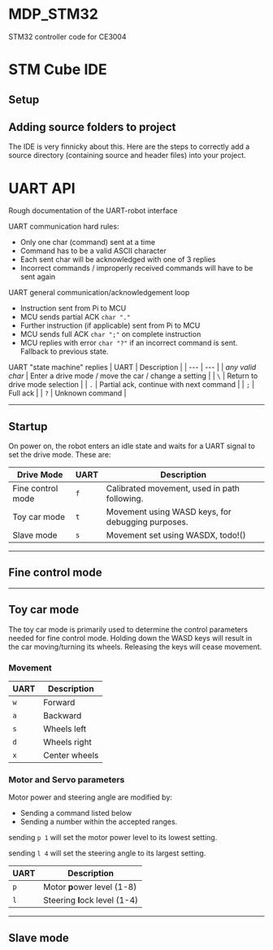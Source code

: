 # MDP_STM32
STM32 controller code for CE3004

# STM Cube IDE

## Setup

## Adding source folders to project
The IDE is very finnicky about this.
Here are the steps to correctly add a source directory
(containing source and header files)
into your project.




# UART API
Rough documentation of the UART-robot interface

UART communication hard rules:
- Only one char (command) sent at a time
- Command has to be a valid ASCII character
- Each sent char will be acknowledged with one of 3 replies
- Incorrect commands / improperly received commands will have to be sent again

UART general communication/acknowledgement loop
- Instruction sent from Pi to MCU
- MCU sends partial ACK `char "."`
- Further instruction (if applicable) sent from Pi to MCU
- MCU sends full ACK `char ";"` on complete instruction
- MCU replies with error `char "?"` if an incorrect command is sent. Fallback to previous state.

UART "state machine" replies
| UART | Description |
| --- | --- |
| *any valid char* | Enter a drive mode / move the car / change a setting |
| `\` | Return to drive mode selection |
| `.` | Partial ack, continue with next command |
| `;` | Full ack |
| `?` | Unknown command |

---

## Startup
On power on, the robot enters an idle state and waits for a UART signal to set the drive mode.
These are:

| Drive Mode | UART | Description |
| --- | --- | --- |
| Fine control mode | `f` | Calibrated movement, used in path following. |
| Toy car mode | `t` | Movement using WASD keys, for debugging purposes. |
| Slave mode | `s` | Movement set using WASDX, todo!() |

---

## Fine control mode

---

## Toy car mode
The toy car mode is primarily used to determine the control parameters needed for fine control mode.
Holding down the WASD keys will result in the car moving/turning its wheels.
Releasing the keys will cease movement.

### Movement

| UART | Description |
| --- | --- |
| `w` | Forward |
| `a` | Backward |
| `s` | Wheels left |
| `d` | Wheels right |
| `x` | Center wheels |

### Motor and Servo parameters

Motor power and steering angle are modified by:
 - Sending a command listed below
 - Sending a number within the accepted ranges.

sending `p 1` will set the motor power level to its lowest setting.

sending `l 4` will set the steering angle to its largest setting.

| UART | Description |
| --- | --- |
| `p` | Motor **p**ower level (1-8) |
| `l` | Steering **l**ock level (1-4) |


---

## Slave mode

<!-- | UART instruction | -->
